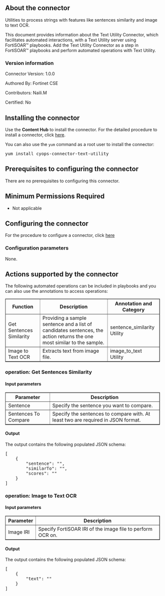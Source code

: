 ## About the connector
Utilities to process strings with features like sentences similarity and image to text OCR.
<p>This document provides information about the Text Utility Connector, which facilitates automated interactions, with a Text Utility server using FortiSOAR&trade; playbooks. Add the Text Utility Connector as a step in FortiSOAR&trade; playbooks and perform automated operations with Text Utility.</p>

### Version information

Connector Version: 1.0.0


Authored By: Fortinet CSE

Contributors: Naili.M

Certified: No
## Installing the connector
<p>Use the <strong>Content Hub</strong> to install the connector. For the detailed procedure to install a connector, click <a href="https://docs.fortinet.com/document/fortisoar/0.0.0/installing-a-connector/1/installing-a-connector" target="_top">here</a>.</p><p>You can also use the <code>yum</code> command as a root user to install the connector:</p>
<pre>yum install cyops-connector-text-utility</pre>

## Prerequisites to configuring the connector
There are no prerequisites to configuring this connector.

## Minimum Permissions Required
- Not applicable

## Configuring the connector
For the procedure to configure a connector, click [here](https://docs.fortinet.com/document/fortisoar/0.0.0/configuring-a-connector/1/configuring-a-connector)
### Configuration parameters
None.

## Actions supported by the connector
The following automated operations can be included in playbooks and you can also use the annotations to access operations:
<table border=1><thead><tr><th>Function</th><th>Description</th><th>Annotation and Category</th></tr></thead><tbody><tr><td>Get Sentences Similarity</td><td>Providing a sample sentence and a list of candidates sentences, the action returns the one most similar to the sample.</td><td>sentence_similarity <br/>Utility</td></tr>
<tr><td>Image to Text OCR</td><td>Extracts text from image file.</td><td>image_to_text <br/>Utility</td></tr>
</tbody></table>

### operation: Get Sentences Similarity
#### Input parameters
<table border=1><thead><tr><th>Parameter</th><th>Description</th></tr></thead><tbody><tr><td>Sentence</td><td>Specify the sentence you want to compare.
</td></tr><tr><td>Sentences To Compare</td><td>Specify the sentences to compare with. At least two are required in JSON format.
</td></tr></tbody></table>

#### Output
The output contains the following populated JSON schema:

<pre>[
    {
        "sentence": "",
        "similarTo": "",
        "scores": ""
    }
]</pre>
### operation: Image to Text OCR
#### Input parameters
<table border=1><thead><tr><th>Parameter</th><th>Description</th></tr></thead><tbody><tr><td>Image IRI</td><td>Specify FortiSOAR IRI of the image file to perform OCR on.
</td></tr></tbody></table>

#### Output
The output contains the following populated JSON schema:

<pre>[
    {
        "text": ""
    }
]</pre>
